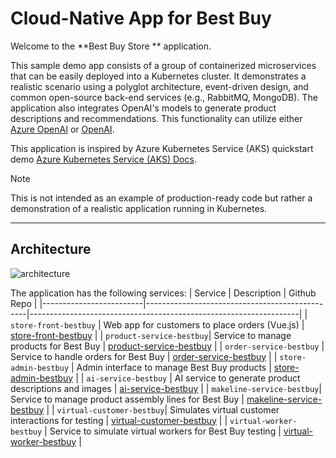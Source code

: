 # Cloud-Native App for Best Buy
Welcome to the **Best Buy Store ** application.

This sample demo app consists of a group of containerized microservices that can be easily deployed into a Kubernetes cluster. It demonstrates a realistic scenario using a polyglot architecture, event-driven design, and common open-source back-end services (e.g., RabbitMQ, MongoDB). The application also integrates OpenAI's models to generate product descriptions and recommendations. This functionality can utilize either [Azure OpenAI](https://learn.microsoft.com/azure/ai-services/openai/overview) or [OpenAI](https://openai.com/).

This application is inspired by Azure Kubernetes Service (AKS) quickstart demo [Azure Kubernetes Service (AKS) Docs](https://learn.microsoft.com/en-us/azure/aks/).

> [!NOTE]
> This is not intended as an example of production-ready code but rather a demonstration of a realistic application running in Kubernetes.

---

## Architecture
![architecture](https://github.com/user-attachments/assets/ec8c47d8-9c7f-4834-a954-46353c70242c)


The application has the following services: 
| Service                 | Description                                    | Github Repo                                                      |
|-------------------------|------------------------------------------------|-------------------------------------------------------------------|
| `store-front-bestbuy`    | Web app for customers to place orders (Vue.js) | [store-front-bestbuy](https://github.com/Serpil-Dndr/store-front-bestbuy.git) |
| `product-service-bestbuy`| Service to manage products for Best Buy        | [product-service-bestbuy](https://github.com/Serpil-Dndr/product-service-bestbuy.git) |
| `order-service-bestbuy`  | Service to handle orders for Best Buy          | [order-service-bestbuy](https://github.com/Serpil-Dndr/order-service-bestbuy.git) |
| `store-admin-bestbuy`    | Admin interface to manage Best Buy products    | [store-admin-bestbuy](https://github.com/Serpil-Dndr/store-admin-bestbuy.git) |
| `ai-service-bestbuy`     | AI service to generate product descriptions and images | [ai-service-bestbuy](https://github.com/Serpil-Dndr/ai-service-bestbuy.git) |
| `makeline-service-bestbuy`| Service to manage product assembly lines for Best Buy | [makeline-service-bestbuy](https://github.com/Serpil-Dndr/makeline-service-bestbuy.git) |
| `virtual-customer-bestbuy`| Simulates virtual customer interactions for testing | [virtual-customer-bestbuy](https://github.com/Serpil-Dndr/virtual-customer-bestbuy.git) |
| `virtual-worker-bestbuy` | Service to simulate virtual workers for Best Buy testing | [virtual-worker-bestbuy](https://github.com/Serpil-Dndr/virtual-vorker-bestbuy.git) |

